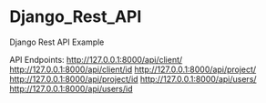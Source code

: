 # Django_Rest_API
Django Rest API Example


API Endpoints:
http://127.0.0.1:8000/api/client/
http://127.0.0.1:8000/api/client/id
http://127.0.0.1:8000/api/project/
http://127.0.0.1:8000/api/project/id
http://127.0.0.1:8000/api/users/
http://127.0.0.1:8000/api/users/id

